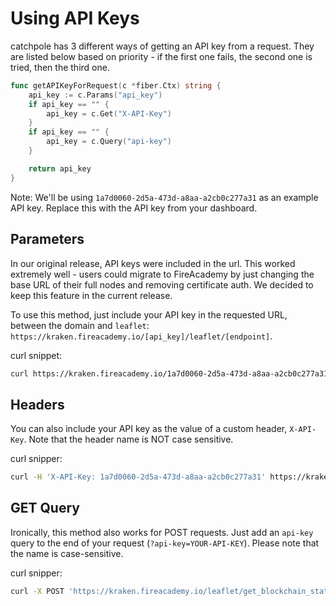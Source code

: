 # Using API Keys

catchpole has 3 different ways of getting an API key from a request. They are listed below based on priority - if the first one fails, the second one is tried, then the third one.

```go
func getAPIKeyForRequest(c *fiber.Ctx) string {
    api_key := c.Params("api_key")
    if api_key == "" {
        api_key = c.Get("X-API-Key")
    }
    if api_key == "" {
        api_key = c.Query("api-key")
    }

    return api_key
}
```



Note: We'll be using `1a7d0060-2d5a-473d-a8aa-a2cb0c277a31` as an example API key. Replace this with the API key from your dashboard.

## Parameters

In our original release, API keys were included in the url. This worked extremely well - users could migrate to FireAcademy by just changing the base URL of their full nodes and removing certificate auth. We decided to keep this feature in the current release.

To use this method, just include your API key in the requested URL, between the domain and `leaflet`: `https://kraken.fireacademy.io/[api_key]/leaflet/[endpoint]`.

curl snippet:

```bash
curl https://kraken.fireacademy.io/1a7d0060-2d5a-473d-a8aa-a2cb0c277a31/leaflet/get_blockchain_state
```

## Headers

You can also include your API key as the value of a custom header, `X-API-Key`. Note that the header name is NOT case sensitive.

curl snipper:

```bash
curl -H 'X-API-Key: 1a7d0060-2d5a-473d-a8aa-a2cb0c277a31' https://kraken.fireacademy.io/leaflet/get_blockchain_state
```

## GET Query

Ironically, this method also works for POST requests. Just add an `api-key` query to the end of your request (`?api-key=YOUR-API-KEY`). Please note that the name is case-sensitive.

curl snipper:

```bash
curl -X POST 'https://kraken.fireacademy.io/leaflet/get_blockchain_state?api-key=1a7d0060-2d5a-473d-a8aa-a2cb0c277a31'
```
